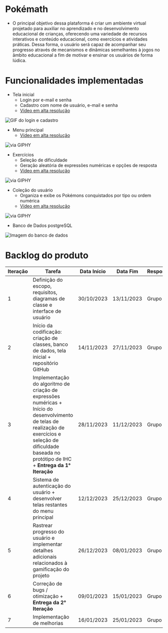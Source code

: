 # Pokémath
- O principal objetivo dessa plataforma é criar um ambiente virtual projetado para auxiliar no aprendizado e no desenvolvimento educacional de crianças, oferecendo uma variedade de recursos interativos e conteúdo educacional, como exercícios e atividades práticas. Dessa forma, o usuário será capaz de acompanhar seu progresso através de mecanismos e dinâmicas semelhantes à jogos no âmbito educacional a fim de motivar e ensinar os usuários de forma lúdica.

# Funcionalidades implementadas

- Tela inicial
  - Login por e-mail e senha
  - Cadastro com nome de usuário, e-mail e senha
  - [Vídeo em alta resolução](https://drive.google.com/file/d/1Gcw3bUuYUmkS_SkLp91hWx5SNjpn48XY/view?usp=sharing)

![GIF do login e cadastro](https://media.giphy.com/media/v1.Y2lkPTc5MGI3NjExZnNxZXJveHEwMTVobWoyYTB4b2N4a3l6cjh3aDNyaWVyOWpmd293biZlcD12MV9pbnRlcm5hbF9naWZfYnlfaWQmY3Q9Zw/EF2spS2cwkKBhGxVBF/giphy.gif)

- Menu principal
  - [Vídeo em alta resolução](https://drive.google.com/file/d/1xTBC3tihalAjDFb95_VMSTzMl34WQ3ja/view?usp=sharing)

![via GIPHY](https://media.giphy.com/media/9k7r83Q9ayOkTpMTa9/giphy.gif)

- Exercícios
  - Seleção de dificuldade
  - Geração aleatória de expressões numéricas e opções de resposta
  - [Vídeo em alta resolução](https://drive.google.com/file/d/10X-uhxPjeh4S0O_cYoP8duSab60i9jVZ/view?usp=sharing)

![via GIPHY](https://media.giphy.com/media/v1.Y2lkPTc5MGI3NjExdmt5NndtbXJhNjdseGdjdzNhZjN0YXB6N3plZnFvcHJjdTU2NDh6eiZlcD12MV9pbnRlcm5hbF9naWZfYnlfaWQmY3Q9Zw/2iUE4k49pnoci3AHvN/giphy.gif)

- Coleção do usuário
  - Organiza e exibe os Pokémons conquistados por tipo ou ordem numérica
  - [Vídeo em alta resolução](https://drive.google.com/file/d/171tAtYfuOh2xnehCfc2vdjimpxmHpUz2/view?usp=sharing)

![via GIPHY](https://media.giphy.com/media/pG1JEu7vvKNsqqkwQp/giphy.gif)

- Banco de Dados postgreSQL

![Imagem do banco de dados](https://i.imgur.com/1IdgPXD.png)

# Backlog do produto

|Iteração|Tarefa|Data Início|Data Fim|Responsável|Situação|
|---|---|---|---|---|---|
|1|Definição do escopo, requisitos, diagramas de classe e interface de usuário|30/10/2023|13/11/2023|Grupo|Concluída|
|2|Início da codificação: criação de classes, banco de dados, tela inicial + repositório GitHub|14/11/2023|27/11/2023|Grupo|Concluída|
|3|Implementação do algoritmo de criação de expressões numéricas + Início do desenvolvimento de telas de realização de exercícios e seleção de dificuldade baseada no protótipo de IHC + **Entrega da 1° Iteração**|28/11/2023|11/12/2023|Grupo|Concluída|
|4|Sistema de autenticação do usuário + desenvolver telas restantes do menu principal|12/12/2023|25/12/2023|Grupo|Concluída|
|5|Rastrear progresso do usuário e implementar detalhes adicionais relacionados à gamificação do projeto|26/12/2023|08/01/2023|Grupo|Concluída|
|6|Correção de bugs / otimização + **Entrega da 2° Iteração**|09/01/2023|15/01/2023|Grupo|Concluída|
|7|Implementação de melhorias|16/01/2023|25/01/2023|Grupo|Concluída| 


